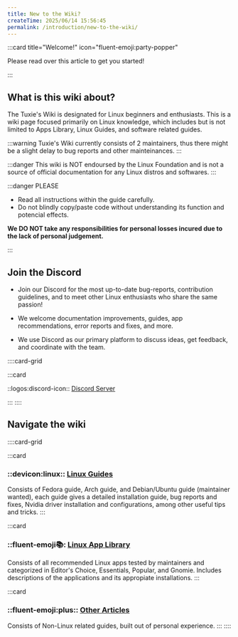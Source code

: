 ```yaml
---
title: New to the Wiki?
createTime: 2025/06/14 15:56:45
permalink: /introduction/new-to-the-wiki/
---
```


:::card title="Welcome!" icon="fluent-emoji:party-popper"

Please read over this article to get you started!

:::

## What is this wiki about?

The Tuxie's Wiki is designated for Linux beginners and enthusiasts. This is a wiki page focused primarily on Linux knowledge, which includes but is not limited to Apps Library, Linux Guides, and software related guides.

:::warning Tuxie's Wiki currently consists of 2 maintainers, thus there might be a slight delay to bug reports and other mainteinances.
:::

:::danger This wiki is NOT endoursed by the Linux Foundation and is not a source of official documentation for any Linux distros and softwares.
:::

:::danger PLEASE

- Read all instructions within the guide carefully.
- Do not blindly copy/paste code without understanding its function and potencial effects.

**We DO NOT take any responsibilities for personal losses incured due to the lack of personal judgement.**

:::

## Join the Discord

- Join our Discord for the most up-to-date bug-reports, contribution guidelines, and to meet other Linux enthusiasts who share the same passion!

- We welcome documentation improvements, guides, app recommendations, error reports and fixes, and more.

- We use Discord as our primary platform to discuss ideas, get feedback, and coordinate with the team.

::::card-grid

:::card

::logos:discord-icon:: [Discord Server](https://discord.gg/WkeNeu8NGt)

:::
::::

## Navigate the wiki

::::card-grid

:::card

### ::devicon:linux:: [Linux Guides](/tuxies-wiki/linux-guides/)

Consists of Fedora guide, Arch guide, and Debian/Ubuntu guide (maintainer wanted), each guide gives a detailed installation guide, bug reports and fixes, Nvidia driver installation and configurations, among other useful tips and tricks.
:::

:::card

### ::fluent-emoji:books:: [Linux App Library](/tuxies-wiki/linux-apps/)

Consists of all recommended Linux apps tested by maintainers and categorized in Editor's Choice, Essentials, Popular, and Gnomie. Includes descriptions of the applications and its appropiate installations.
:::

:::card

### ::fluent-emoji:plus:: [Other Articles](/tuxies-wiki/blog/)

Consists of Non-Linux related guides, built out of personal experience.
:::
::::
